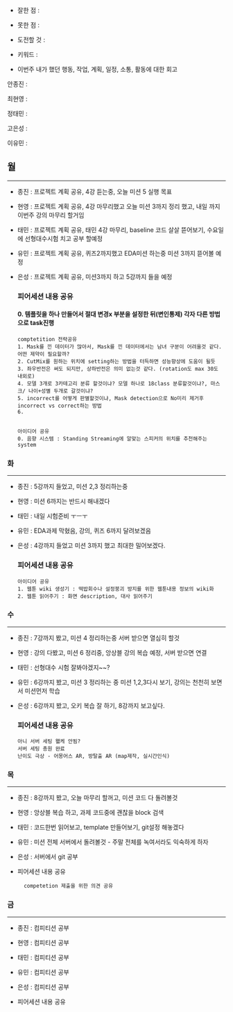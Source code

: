 - 잘한 점 : 

- 못한 점 : 
    
- 도전할 것 : 

- 키워드 : 

- 이번주 내가 했던 행동, 작업, 계획, 일정, 소통, 활동에 대한 회고

안종진 : 

최현영 : 

정태민 : 

고은성 : 

이유민 : 

## 월

---

- 종진 : 프로젝트 계획 공유, 4강 듣는중, 오늘 미션 5 실행 목표
- 현영 : 프로젝트 계획 공유, 4강 마무리했고 오늘 미션 3까지 정리 했고, 내일 까지 이번주 강의 마무리 할거임
- 태민 : 프로젝트 계획 공유, 태민 4강 마무리, baseline 코드 살살 뜯어보기, 수요일에 선형대수시험 치고 공부 할예정
- 유민 : 프로젝트 계획 공유, 퀴즈2까지했고 EDA미션 하는중 미션 3까지 뜯어볼 예정
- 은성 : 프로젝트 계획 공유, 미션3까지 하고 5강까지 들을 예정

  ### 피어세션 내용 공유
  #### 0. 템플릿을 하나 만들어서 절대 변경x 부분을 설정한 뒤(변인통제) 각자 다른 방법으로 task진행
  
      comptetition 전략공유 
      1. Mask를 낀 데이터가 많아서, Mask를 낀 데이터에서는 남녀 구분이 어려울것 같다. 어떤 제약이 필요할까?
      2. CutMix를 원하는 위치에 setting하는 방법을 터득하면 성능향상에 도움이 될듯
      3. 좌우반전은 써도 되지만, 상하반전은 의미 없는것 같다. (rotation도 max 30도 내외로)
      4. 모델 3개로 3카테고리 분류 할것이냐? 모델 하나로 18class 분류할것이냐?, 마스크/ 나이+성별 두개로 갈것이냐?
      5. incorrect를 어떻게 판별할것이냐, Mask detection으로 No미리 제거후 incorrect vs correct하는 방법
      6. 
       
  
      아이디어 공유
      0. 음향 시스템 : Standing Streaming에 알맞는 스피커의 위치를 추천해주는 system
      
  

### 화

---

- 종진 : 5강까지 들었고, 미션 2,3 정리하는중
- 현영 : 미션 6까지는 반드시 해내겠다
- 태민 : 내일 시험준비 ㅜㅡㅜ
- 유민 : EDA과제 막혔음, 강의, 퀴즈 6까지 달려보겠음
- 은성 : 4강까지 들었고 미션 3까지 했고 최대한 밀어보겠다.

  ### 피어세션 내용 공유
  
      아이디어 공유
      1. 웹툰 wiki 생성기 : 떡밥회수나 설정붕괴 방지를 위한 웹툰내용 정보의 wiki화
      2. 웹툰 읽어주기 : 화면 description, 대사 읽어주기

### 수

---

- 종진 : 7강까지 봤고, 미션 4 정리하는중 서버 받으면 열심히 할것
- 현영 : 강의 다봤고, 미션 6 정리중, 앙상블 강의 복습 예정, 서버 받으면 연결
- 태민 : 선형대수 시험 잘봐야겠지~~?
- 유민 : 6강까지 봤고, 미션 3 정리하는 중 미션 1,2,3다시 보기, 강의는 천천히 보면서 미션먼저 학습 
- 은성 : 6강까지 봤고, 오키 복습 잘 하기, 8강까지 보고싶다.

  ### 피어세션 내용 공유

      아니 서버 세팅 왤케 안됨?
      서버 세팅 총원 완료
      난이도 극상 - 어몽어스 AR, 방탈출 AR (map제작, 실시간인식)

### 목

---

- 종진 : 8강까지 봤고, 오늘 마무리 할꺼고, 미션 코드 다 돌려볼것
- 현영 : 앙상블 복습 하고, 과제 코드중에 괜찮을 block 검색
- 태민 : 코드한번 읽어보고, template 만들어보기, git설정 해놓겠다
- 유민 : 미션 전체 서버에서 돌려볼것 - 주말 전체를 녹여서라도 익숙하게 하자
- 은성 : 서버에서 git 공부

- 피어세션 내용 공유

        competetion 제출을 위한 의견 공유
### 금

---

- 종진 : 컴피티션 공부
- 현영 : 컴피티션 공부
- 태민 : 컴피티션 공부
- 유민 : 컴피티션 공부
- 은성 : 컴피티션 공부

- 피어세션 내용 공유
